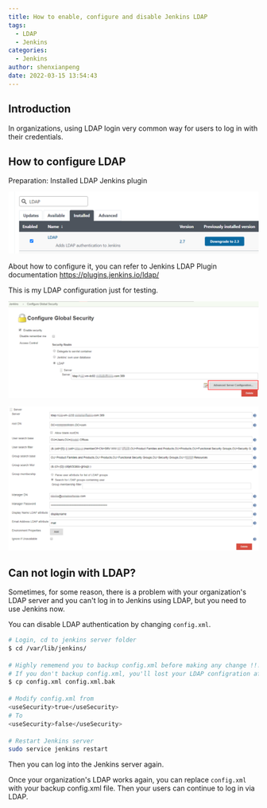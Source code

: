 ```yaml
---
title: How to enable, configure and disable Jenkins LDAP
tags:
  - LDAP
  - Jenkins
categories:
  - Jenkins
author: shenxianpeng
date: 2022-03-15 13:54:43
---
```


## Introduction

In organizations, using LDAP login very common way for users to log in with their credentials.

## How to configure LDAP

Preparation: Installed LDAP Jenkins plugin

![](jenkins-ldap-configuration/ldap-plugin.png)

About how to configure it, you can refer to Jenkins LDAP Plugin documentation https://plugins.jenkins.io/ldap/

This is my LDAP configuration just for testing.

![](jenkins-ldap-configuration/ldap-configure1.png)

![](jenkins-ldap-configuration/ldap-configure2.png)

## Can not login with LDAP?

Sometimes, for some reason, there is a problem with your organization's LDAP server and you can't log in to Jenkins using LDAP, but you need to use Jenkins now.

You can disable LDAP authentication by changing `config.xml`.

```bash
# Login, cd to jenkins server folder
$ cd /var/lib/jenkins/

# Highly rememend you to backup config.xml before making any change !!!
# If you don't backup config.xml, you'll lost your LDAP configration after reboot service.
$ cp config.xml config.xml.bak

# Modify config.xml from
<useSecurity>true</useSecurity>
# To
<useSecurity>false</useSecurity>

# Restart Jenkins server
sudo service jenkins restart
```

Then you can log into the Jenkins server again.

Once your organization's LDAP works again, you can replace `config.xml` with your backup config.xml file. Then your users can continue to log in via LDAP.
